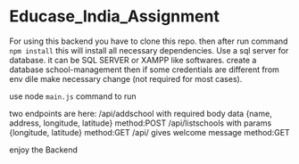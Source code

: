 ﻿# Educase_India_Assignment
For using this backend you have to clone this repo. then after run command `npm install` this will install all necessary dependencies. Use a sql server for database. it can be SQL SERVER or XAMPP like softwares. create a database school-management then if some credentials are different from env dile make necessary change (not required for most cases).

use node `main.js` command to run


two endpoints are here:
/api/addschool with required body data {name, address, longitude, latitude} method:POST
/api/listschools with params {longitude, latitude} method:GET
/api/ gives welcome message method:GET


enjoy the Backend
